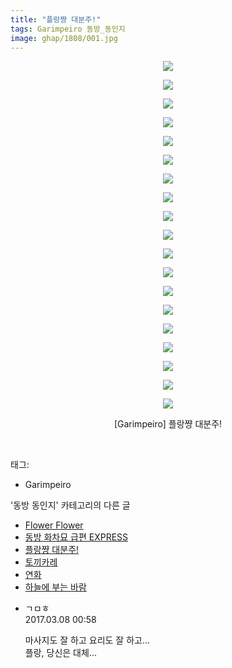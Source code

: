 ```yaml
---
title: "플랑쨩 대분주!"
tags: Garimpeiro 동방_동인지
image: ghap/1808/001.jpg
---
```

<div class="article">
<p style="text-align: center; clear: none; float: none;"><img src="{{ site.nasurl }}/ghap/1808/001.jpg"/></p>
<p style="text-align: center; clear: none; float: none;"><img src="{{ site.nasurl }}/ghap/1808/002.jpg"/></p>
<p style="text-align: center; clear: none; float: none;"><img src="{{ site.nasurl }}/ghap/1808/003.jpg"/></p>
<p style="text-align: center; clear: none; float: none;"><img src="{{ site.nasurl }}/ghap/1808/004.jpg"/></p>
<p style="text-align: center; clear: none; float: none;"><img src="{{ site.nasurl }}/ghap/1808/005.jpg"/></p>
<p style="text-align: center; clear: none; float: none;"><img src="{{ site.nasurl }}/ghap/1808/006.jpg"/></p>
<p style="text-align: center; clear: none; float: none;"><img src="{{ site.nasurl }}/ghap/1808/007.jpg"/></p>
<p style="text-align: center; clear: none; float: none;"><img src="{{ site.nasurl }}/ghap/1808/008.jpg"/></p>
<p style="text-align: center; clear: none; float: none;"><img src="{{ site.nasurl }}/ghap/1808/009.jpg"/></p>
<p style="text-align: center; clear: none; float: none;"><img src="{{ site.nasurl }}/ghap/1808/010.jpg"/></p>
<p style="text-align: center; clear: none; float: none;"><img src="{{ site.nasurl }}/ghap/1808/011.jpg"/></p>
<p style="text-align: center; clear: none; float: none;"><img src="{{ site.nasurl }}/ghap/1808/012.jpg"/></p>
<p style="text-align: center; clear: none; float: none;"><img src="{{ site.nasurl }}/ghap/1808/013.jpg"/></p>
<p style="text-align: center; clear: none; float: none;"><img src="{{ site.nasurl }}/ghap/1808/014.jpg"/></p>
<p style="text-align: center; clear: none; float: none;"><img src="{{ site.nasurl }}/ghap/1808/015.jpg"/></p>
<p style="text-align: center; clear: none; float: none;"><img src="{{ site.nasurl }}/ghap/1808/016.jpg"/></p>
<p style="text-align: center; clear: none; float: none;"><img src="{{ site.nasurl }}/ghap/1808/017.jpg"/></p>
<p style="text-align: center; clear: none; float: none;"><img src="{{ site.nasurl }}/ghap/1808/018.jpg"/></p>
<p style="text-align: center; clear: none; float: none;"><img src="{{ site.nasurl }}/ghap/1808/019.jpg"/></p>
<p style="text-align: center; clear: none; float: none;">[Garimpeiro] 플랑쨩 대분주!</p>
<p><br/></p>
</div><div class="tagTrail">
<p>태그: </p>
<ul>
<li>Garimpeiro</li>
</ul>
</div><div class="another">
<p>'동방 동인지' 카테고리의 다른 글</p>
<ul>
<li><a href="/2016-08-24-ghap_1811">Flower Flower</a></li>
<li><a href="/2016-08-24-ghap_1809">동방 화차묘 급편 EXPRESS</a></li>
<li><a href="/2016-08-24-ghap_1808">플랑쨩 대분주!</a></li>
<li><a href="/2016-08-24-ghap_1807">토끼카레</a></li>
<li><a href="/2016-08-24-ghap_1806">연화</a></li>
<li><a href="/2016-08-24-ghap_1805">하늘에 부는 바람</a></li>
</ul>
</div><div class="cb_module cb_fluid">
<div class="cb_wrt cb_profile">
<div class="comment">
<ul>
<li class="cb_thumb_off" id="comment14933796">
<div class="cb_comment_area">
<div class="cb_info_area">
<div class="cb_section">
<span class="cb_nick_name">ㄱㅁㅎ</span>
</div>
<div class="cb_section">
<span class="cb_date">2017.03.08 00:58 </span>
</div>
</div>
<div class="cb_dsc_comment">
<p class="cb_dsc">
											마사지도 잘 하고 요리도 잘 하고...<br/>
플랑, 당신은 대체...
										</p>
</div>
</div></li>
</ul>
</div>
</div><!-- commentList close -->
</div>